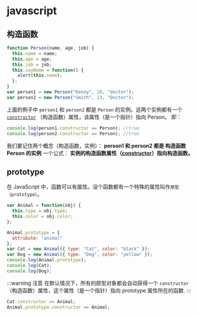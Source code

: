 # javascript

## 构造函数

```js
function Person(name, age, job) {
  this.name = name;
  this.age = age;
  this.job = job;
  this.sayName = function() {
    alert(this.name);
  };
}
var person1 = new Person("Kenny", 28, "doctor");
var person2 = new Person("Smith", 23, "Doctor");
```

上面的例子中 `person1` 和 `person2` 都是 `Person` 的实例。这两个实例都有一个 [`constructor`](https://developer.mozilla.org/zh-CN/docs/Web/JavaScript/Reference/Global_Objects/Object/constructor) （构造函数）属性，该属性（是一个指针）指向 Person。 即：

```js
console.log(person1.constructor == Person); //true
console.log(person2.constructor == Person); //true
```

我们要记住两个概念（构造函数，实例）：
**person1 和 person2 都是 构造函数 Person 的实例**
一个公式：
**实例的构造函数属性（[constructor](https://developer.mozilla.org/zh-CN/docs/Web/JavaScript/Reference/Global_Objects/Object/constructor)）指向构造函数。**

## prototype

在 JavaScript 中，函数可以有属性。没个函数都有一个特殊的属性叫作`原型（prototype）`。

```js
var Animal = function(obj) {
  this.type = obj.type;
  this.color = obj.color;
};

Animal.prototype = {
  attribute: "animal"
};
var Cat = new Animal({ type: "Cat", color: "black" });
var Dog = new Animal({ type: "Dog", color: "yellow" });
console.log(Animal.prototype);
console.log(Cat);
console.log(Dog);
```

:::warning 注意
在默认情况下，所有的原型对象都会自动获得一个 `constructor`（构造函数）属性，这个属性（是一个指针）指向 prototype 属性所在的函数.
:::

```js
Cat.constructor == Animal;
Animal.prototype.constructor == Animal;
```
